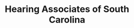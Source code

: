 ---
title: "Hearing Associates of South Carolina"
url: /north-augusta/hearing-associates-of-south-carolina/
shop: hearing aids
---